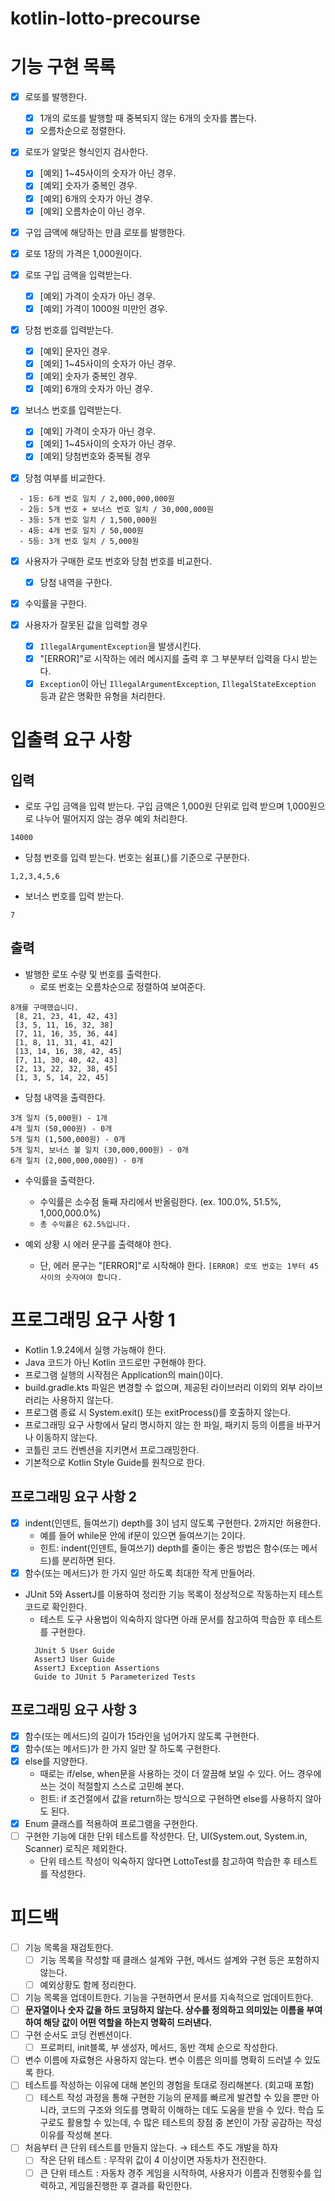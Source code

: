 # kotlin-lotto-precourse

# 기능 구현 목록

- [x] 로또를 발행한다.
    - [x] 1개의 로또를 발행할 때 중복되지 않는 6개의 숫자를 뽑는다.
    - [x] 오름차순으로 정렬한다.

- [x] 로또가 알맞은 형식인지 검사한다.
    - [x] [예외] 1~45사이의 숫자가 아닌 경우.
    - [x] [예외] 숫자가 중복인 경우.
    - [x] [예외] 6개의 숫자가 아닌 경우.
    - [x] [예외] 오름차순이 아닌 경우.

- [x] 구입 금액에 해당하는 만큼 로또를 발행한다.
- [x] 로또 1장의 가격은 1,000원이다.

- [x] 로또 구입 금액을 입력받는다.
    - [x] [예외] 가격이 숫자가 아닌 경우.
    - [x] [예외] 가격이 1000원 미만인 경우.

- [x] 당첨 번호를 입력받는다.
    - [x] [예외] 문자인 경우.
    - [x] [예외] 1~45사이의 숫자가 아닌 경우.
    - [x] [예외] 숫자가 중복인 경우.
    - [x] [예외] 6개의 숫자가 아닌 경우.

- [x] 보너스 번호를 입력받는다.
    - [x] [예외] 가격이 숫자가 아닌 경우.
    - [x] [예외] 1~45사이의 숫자가 아닌 경우.
    - [x] [예외] 당첨번호와 중복될 경우

- [x] 당첨 여부를 비교한다.

```
  - 1등: 6개 번호 일치 / 2,000,000,000원
  - 2등: 5개 번호 + 보너스 번호 일치 / 30,000,000원
  - 3등: 5개 번호 일치 / 1,500,000원
  - 4등: 4개 번호 일치 / 50,000원
  - 5등: 3개 번호 일치 / 5,000원
```

- [x] 사용자가 구매한 로또 번호와 당첨 번호를 비교한다.
    - [x] 당첨 내역을 구한다.

- [x] 수익률을 구한다.

- [x] 사용자가 잘못된 값을 입력할 경우
    - [x] `IllegalArgumentException`을 발생시킨다.
    - [x] "[ERROR]"로 시작하는 에러 메시지를 출력 후 그 부분부터 입력을 다시 받는다.
    - [x] `Exception`이 아닌 `IllegalArgumentException`, `IllegalStateException` 등과 같은 명확한 유형을 처리한다.

# 입출력 요구 사항

## 입력

- 로또 구입 금액을 입력 받는다. 구입 금액은 1,000원 단위로 입력 받으며 1,000원으로 나누어 떨어지지 않는 경우 예외 처리한다.

`14000`

- 당첨 번호를 입력 받는다. 번호는 쉼표(,)를 기준으로 구분한다.

`1,2,3,4,5,6`

- 보너스 번호를 입력 받는다.

`7`

## 출력

- 발행한 로또 수량 및 번호를 출력한다.
    - 로또 번호는 오름차순으로 정렬하여 보여준다.

```
8개를 구매했습니다.
 [8, 21, 23, 41, 42, 43]
 [3, 5, 11, 16, 32, 38]
 [7, 11, 16, 35, 36, 44]
 [1, 8, 11, 31, 41, 42]
 [13, 14, 16, 38, 42, 45]
 [7, 11, 30, 40, 42, 43]
 [2, 13, 22, 32, 38, 45]
 [1, 3, 5, 14, 22, 45]
```                

- 당첨 내역을 출력한다.

```
3개 일치 (5,000원) - 1개
4개 일치 (50,000원) - 0개
5개 일치 (1,500,000원) - 0개
5개 일치, 보너스 볼 일치 (30,000,000원) - 0개
6개 일치 (2,000,000,000원) - 0개
```

- 수익률을 출력한다.
    - 수익률은 소수점 둘째 자리에서 반올림한다. (ex. 100.0%, 51.5%, 1,000,000.0%)
    - `총 수익률은 62.5%입니다.`

- 예외 상황 시 에러 문구를 출력해야 한다.
    - 단, 에러 문구는 "[ERROR]"로 시작해야 한다.
      `[ERROR] 로또 번호는 1부터 45 사이의 숫자여야 합니다.`

# 프로그래밍 요구 사항 1

- Kotlin 1.9.24에서 실행 가능해야 한다.
- Java 코드가 아닌 Kotlin 코드로만 구현해야 한다.
- 프로그램 실행의 시작점은 Application의 main()이다.
- build.gradle.kts 파일은 변경할 수 없으며, 제공된 라이브러리 이외의 외부 라이브러리는 사용하지 않는다.
- 프로그램 종료 시 System.exit() 또는 exitProcess()를 호출하지 않는다.
- 프로그래밍 요구 사항에서 달리 명시하지 않는 한 파일, 패키지 등의 이름을 바꾸거나 이동하지 않는다.
- 코틀린 코드 컨벤션을 지키면서 프로그래밍한다.
- 기본적으로 Kotlin Style Guide를 원칙으로 한다.

## 프로그래밍 요구 사항 2

- [x] indent(인덴트, 들여쓰기) depth를 3이 넘지 않도록 구현한다. 2까지만 허용한다.
    - 예를 들어 while문 안에 if문이 있으면 들여쓰기는 2이다.
    - 힌트: indent(인덴트, 들여쓰기) depth를 줄이는 좋은 방법은 함수(또는 메서드)를 분리하면 된다.
- [x] 함수(또는 메서드)가 한 가지 일만 하도록 최대한 작게 만들어라.

- JUnit 5와 AssertJ를 이용하여 정리한 기능 목록이 정상적으로 작동하는지 테스트 코드로 확인한다.
    - 테스트 도구 사용법이 익숙하지 않다면 아래 문서를 참고하여 학습한 후 테스트를 구현한다.
  ```
    JUnit 5 User Guide
    AssertJ User Guide
    AssertJ Exception Assertions
    Guide to JUnit 5 Parameterized Tests
  ```

## 프로그래밍 요구 사항 3

- [x] 함수(또는 메서드)의 길이가 15라인을 넘어가지 않도록 구현한다.
- [x] 함수(또는 메서드)가 한 가지 일만 잘 하도록 구현한다.
- [x] else를 지양한다.
    - 때로는 if/else, when문을 사용하는 것이 더 깔끔해 보일 수 있다. 어느 경우에 쓰는 것이 적절할지 스스로 고민해 본다.
    - 힌트: if 조건절에서 값을 return하는 방식으로 구현하면 else를 사용하지 않아도 된다.
- [x] Enum 클래스를 적용하여 프로그램을 구현한다.
- [ ] 구현한 기능에 대한 단위 테스트를 작성한다. 단, UI(System.out, System.in, Scanner) 로직은 제외한다.
    - 단위 테스트 작성이 익숙하지 않다면 LottoTest를 참고하여 학습한 후 테스트를 작성한다.

# 피드백

- [ ] 기능 목록을 재검토한다.
    - [ ] 기능 목록을 작성할 때 클래스 설계와 구현, 메서드 설계와 구현 등은 포함하지 않는다.
    - [ ] 예외상황도 함께 정리한다.
- [ ] 기능 목록을 업데이트한다. 기능을 구현하면서 문서를 지속적으로 업데이트한다.
- [ ] **문자열이나 숫자 값을 하드 코딩하지 않는다. 상수를 정의하고 의미있는 이름을 부여하여 해당 값이 어떤 역할을 하는지 명확히 드러낸다.**
- [ ] 구현 순서도 코딩 컨벤션이다.
    - [ ] 프로퍼티, init블록, 부 생성자, 메서드, 동반 객체 순으로 작성한다.
- [ ] 변수 이름에 자료형은 사용하지 않는다. 변수 이름은 의미를 명확히 드러낼 수 있도록 한다.
- [ ] 테스트를 작성하는 이유에 대해 본인의 경험을 토대로 정리해본다. (회고때 포함)
    - [ ] 테스트 작성 과정을 통해 구현한 기능의 문제를 빠르게 발견할 수 있을 뿐만 아니라, 코드의 구조와 의도를 명확히 이해하는 데도 도움을 받을 수 있다. 학습 도구로도 활용할 수 있는데, 수 많은
      테스트의 장점 중 본인이 가장 공감하는 작성 이유를 작성해 본다.
- [ ] 처음부터 큰 단위 테스트를 만들지 않는다. → 테스트 주도 개발을 하자
    - [ ] 작은 단위 테스트 : 무작위 값이 4 이상이면 자동차가 전진한다.
    - [ ] 큰 단위 테스트 : 자동차 경주 게임을 시작하여, 사용자가 이름과 진행횟수를 입력하고, 게임을진행한 후 결과를 확인한다.